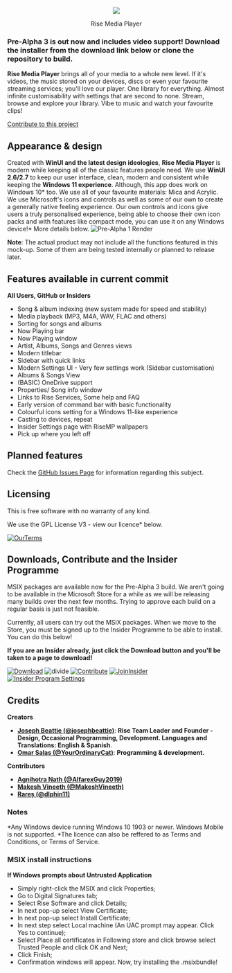 <p align="center">
  <img src="https://user-images.githubusercontent.com/74561130/139312648-b60842df-9dda-4e31-ba29-649e7571d705.png" />
</p>


<p align="center">
  Rise Media Player
</p>


### **Pre-Alpha 3 is out now and includes video support! Download the installer from the download link below or clone the repository to build.**

**Rise Media Player** brings all of your media to a whole new level. If it's videos, the music stored on your devices, discs or even your favourite streaming services; you'll love our player. One library for everything. Almost infinite customisability with settings that are second to none. Stream, browse and explore your library. Vibe to music and watch your favourite clips!

[Contribute to this project](https://github.com/Rise-Software/Rise-Media-Player)
## Appearance & design

Created with **WinUI and the latest design ideologies**, **Rise Media Player** is modern while keeping all of the classic features people need. We use **WinUI 2.6/2.7** to keep our user interface, clean, modern and consistent while keeping the **Windows 11 experience**. Although, this app does work on Windows 10* too. We use all of your favourite materials: Mica and Acrylic. We use Microsoft's icons and controls as well as some of our own to create a generally native feeling experience. Our own controls and icons give users a truly personalised experience, being able to choose their own icon packs and with features like compact mode, you can use it on any Windows device!* More details below.
![Pre-Alpha 1 Render](https://user-images.githubusercontent.com/74561130/137600141-38c3a80a-519a-4e4f-9cae-7486b224e685.png)

**Note**: The actual product may not include all the functions featured in this mock-up. Some of them are being tested internally or planned to release later.

## Features available in current commit

**All Users, GitHub or Insiders**
* Song & album indexing (new system made for speed and stability)
* Media playback (MP3, M4A, WAV, FLAC and others)
* Sorting for songs and albums
* Now Playing bar
* Now Playing window
* Artist, Albums, Songs and Genres views
* Modern titlebar
* Sidebar with quick links
* Modern Settings UI - Very few settings work (Sidebar customisation)
* Albums & Songs View
* (BASIC) OneDrive support
* Properties/ Song info window
* Links to Rise Services, Some help and FAQ
* Early version of command bar with basic functionality
* Colourful icons setting for a Windows 11-like experience
* Casting to devices, repeat
* Insider Settings page with RiseMP wallpapers
* Pick up where you left off

## Planned features

Check the [GitHub Issues Page](https://github.com/Rise-Software/Rise-Media-Player/issues) for information regarding this subject.

## Licensing

This is free software with no warranty of any kind.

We use the GPL License V3 - view our licence* below.

[![OurTerms](https://user-images.githubusercontent.com/74561130/137586737-d792a57b-b2b0-410b-bb2a-a06a4da2ab52.png)](https://github.com/Rise-Software/Rise-Media-Player/blob/main/LICENSE)


## Downloads, Contribute and the Insider Programme

MSIX packages are available now for the Pre-Alpha 3 build. We aren't going to be available in the Microsoft Store for a while as we will be releasing many builds over the next few months. Trying to approve each build on a regular basis is just not feasible. 

Currently, all users can try out the MSIX packages. When we move to the Store, you must be signed up to the Insider Programme to be able to install. You can do this below!

**If you are an Insider already, just click the Download button and you'll be taken to a page to download!**

[![Download](https://user-images.githubusercontent.com/74561130/137598555-649c77c7-1719-4aa3-8017-8b41283de730.png)](https://github.com/Rise-Software/Rise-Media-Player/releases/download/v0.0.13.0/Rise.App_0.0.13.0_x86_x64_arm.msixbundle)    ![divide](https://user-images.githubusercontent.com/74561130/137599566-866fef7d-967e-4ad1-91da-8014d1752b93.png)    [![Contribute](https://user-images.githubusercontent.com/74561130/137586097-1f64560c-9bb1-47cc-bd44-fa87c1b09e5b.png)](https://forms.office.com/Pages/ResponsePage.aspx?id=DQSIkWdsW0yxEjajBLZtrQAAAAAAAAAAAANAAc11dY1UQ1pJWFRWOFA1MDk3MUtVRk5SWVlTQktPWS4u)    [![JoinInsider](https://user-images.githubusercontent.com/74561130/137585885-7f98b4de-5067-41ee-bdb4-2a04fea4b90a.png)](https://forms.office.com/Pages/ResponsePage.aspx?id=DQSIkWdsW0yxEjajBLZtrQAAAAAAAAAAAANAAc11dY1UMUdKWlVSTE0yN0JKMEpXWkc5T1ZBMkpUWC4u)    [![Insider Program Settings](https://user-images.githubusercontent.com/74561130/137586189-b814375d-7786-49ba-984c-5d7868b527a4.png)](https://forms.office.com/Pages/ResponsePage.aspx?id=DQSIkWdsW0yxEjajBLZtrQAAAAAAAAAAAANAAc11dY1UQ0UxNjFVS0pCUkpKVkpVTUpUSktBRjVKUS4u)
## Credits

**Creators**

* [**Joseph Beattie (@josephbeattie)**](https://github.com/josephbeattie): **Rise Team Leader and Founder - Design, Occasional Programming, Development. Languages and Translations: English & Spanish**.
* [**Omar Salas (@YourOrdinaryCat)**](https://github.com/yourordinarycat): **Programming & development.**

**Contributors**

* [**Agnihotra Nath (@AlfarexGuy2019)**](https://github.com/alfarexguy2019)
* [**Makesh Vineeth (@MakeshVineeth)**](https://github.com/makeshvineeth)
* [**Rareș (@dlphin11)**](https://github.com/dlphin11)

### Notes
*Any Windows device running Windows 10 1903 or newer. Windows Mobile is not supported.
*The licence can also be reffered to as Terms and Conditions, or Terms of Service.

### MSIX install instructions 
**If Windows prompts about Untrusted Application**
* Simply right-click the MSIX and click Properties;
* Go to Digital Signatures tab;
* Select Rise Software and click Details;
* In next pop-up select View Certificate;
* In next pop-up select Install Certificate;
* In next step select Local machine (An UAC prompt may appear. Click Yes to continue);
* Select Place all certificates in Following store and click browse select Trusted People and click OK and Next;
* Click Finish;
* Confirmation windows will appear. Now, try installing the .msixbundle!
